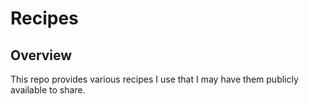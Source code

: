 # Recipes
## Overview
This repo provides various recipes I use that I may have them publicly
available to share.


